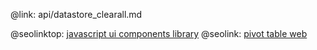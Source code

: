 @link: api/datastore_clearall.md

@seolinktop: [javascript ui components library](https://webix.com)
@seolink: [pivot table web](https://webix.com/pivot/)